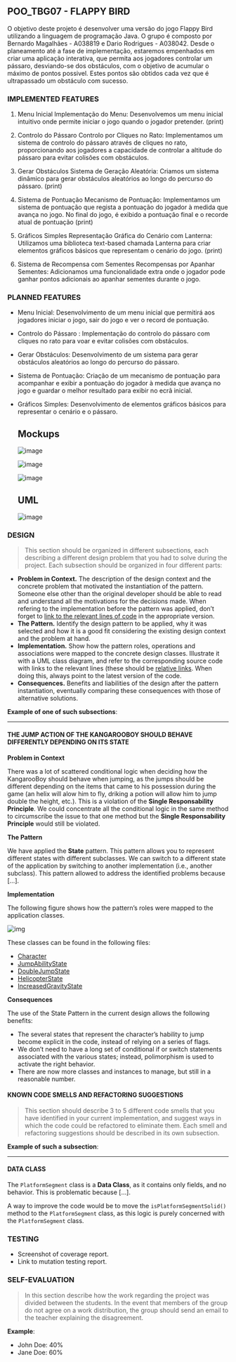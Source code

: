 ## POO_TBG07 - FLAPPY BIRD

O objetivo deste projeto é desenvolver uma versão do jogo Flappy Bird utilizando a linguagem de programação Java. O grupo é composto por Bernardo Magalhães - A038819 e Dario Rodrigues - A038042.
Desde o planeamento até a fase de implementação, estaremos empenhados em criar uma aplicação interativa, que permita aos jogadores controlar um pássaro, desviando-se dos obstáculos, com o objetivo de acumular o máximo de pontos possivel. Estes pontos são obtidos cada vez que é ultrapassado um obstáculo com sucesso.

### IMPLEMENTED FEATURES

1. Menu Inicial
Implementação do Menu: Desenvolvemos um menu inicial intuitivo onde permite iniciar o jogo quando o jogador pretender.
(print)

2. Controlo do Pássaro
Controlo por Cliques no Rato: Implementamos um sistema de controlo do pássaro através de cliques no rato, proporcionando aos jogadores a capacidade de controlar a altitude do pássaro para evitar colisões com obstáculos.

3. Gerar Obstáculos
Sistema de Geração Aleatória: Criamos um sistema dinâmico para gerar obstáculos aleatórios ao longo do percurso do pássaro.
(print)

4. Sistema de Pontuação
Mecanismo de Pontuação: Implementamos um sistema de pontuação que regista a pontuação do jogador à medida que avança no jogo. No final do jogo, é exibido a pontuação final e o recorde atual de pontuação
(print)

6. Gráficos Simples
Representação Gráfica do Cenário com Lanterna: Utilizamos uma biblioteca text-based chamada Lanterna para criar elementos gráficos básicos que representam o cenário do jogo.
(print)

7. Sistema de Recompensa com Sementes
Recompensas por Apanhar Sementes: Adicionamos uma funcionalidade extra onde o jogador pode ganhar pontos adicionais ao apanhar sementes durante o jogo.

### PLANNED FEATURES

- Menu Inicial: Desenvolvimento de um menu inicial que permitirá aos jogadores iniciar o jogo, sair do jogo e ver o record de pontuação.
- Controlo do Pássaro : Implementação do controlo do pássaro com cliques no rato para voar e evitar colisões com obstáculos.
- Gerar Obstáculos: Desenvolvimento de um sistema para gerar obstáculos aleatórios ao longo do percurso do pássaro.
- Sistema de Pontuação: Criação de um mecanismo de pontuação para acompanhar e exibir a pontuação do jogador à medida que avança no jogo e guardar o melhor resultado para exibir no ecrã inicial.
- Gráficos Simples: Desenvolvimento de elementos gráficos básicos para representar o cenário e o pássaro.

  ## Mockups
  ![image](https://github.com/DarioRodrigues17/tbg07/assets/133675148/0d941a14-ade9-475d-ae1f-963421bdacce)
  
  ![image](https://github.com/DarioRodrigues17/tbg07/assets/133675148/51fea070-fe70-48de-8bcf-57fe99209499)
  
  ![image](https://github.com/DarioRodrigues17/tbg07/assets/133675148/6a9e08b8-846d-4eb5-bfdd-502b3e389e9c)

  ## UML
  ![image](https://github.com/DarioRodrigues17/tbg07/blob/main/docs/img/UML.png?raw=true)

### DESIGN

> This section should be organized in different subsections, each describing a different design problem that you had to solve during the project. Each subsection should be organized in four different parts:

- **Problem in Context.** The description of the design context and the concrete problem that motivated the instantiation of the pattern. Someone else other than the original developer should be able to read and understand all the motivations for the decisions made. When refering to the implementation before the pattern was applied, don’t forget to [link to the relevant lines of code](https://help.github.com/en/articles/creating-a-permanent-link-to-a-code-snippet) in the appropriate version.
- **The Pattern.** Identify the design pattern to be applied, why it was selected and how it is a good fit considering the existing design context and the problem at hand.
- **Implementation.** Show how the pattern roles, operations and associations were mapped to the concrete design classes. Illustrate it with a UML class diagram, and refer to the corresponding source code with links to the relevant lines (these should be [relative links](https://help.github.com/en/articles/about-readmes#relative-links-and-image-paths-in-readme-files). When doing this, always point to the latest version of the code.
- **Consequences.** Benefits and liabilities of the design after the pattern instantiation, eventually comparing these consequences with those of alternative solutions.

**Example of one of such subsections**:

------

#### THE JUMP ACTION OF THE KANGAROOBOY SHOULD BEHAVE DIFFERENTLY DEPENDING ON ITS STATE

**Problem in Context**

There was a lot of scattered conditional logic when deciding how the KangarooBoy should behave when jumping, as the jumps should be different depending on the items that came to his possession during the game (an helix will alow him to fly, driking a potion will allow him to jump double the height, etc.). This is a violation of the **Single Responsability Principle**. We could concentrate all the conditional logic in the same method to circumscribe the issue to that one method but the **Single Responsability Principle** would still be violated.

**The Pattern**

We have applied the **State** pattern. This pattern allows you to represent different states with different subclasses. We can switch to a different state of the application by switching to another implementation (i.e., another subclass). This pattern allowed to address the identified problems because […].

**Implementation**

The following figure shows how the pattern’s roles were mapped to the application classes.

![img](https://www.fe.up.pt/~arestivo/page/img/examples/lpoo/state.svg)

These classes can be found in the following files:

- [Character](https://web.fe.up.pt/~arestivo/page/courses/2021/lpoo/template/src/main/java/Character.java)
- [JumpAbilityState](https://web.fe.up.pt/~arestivo/page/courses/2021/lpoo/template/src/main/java/JumpAbilityState.java)
- [DoubleJumpState](https://web.fe.up.pt/~arestivo/page/courses/2021/lpoo/template/src/main/java/DoubleJumpState.java)
- [HelicopterState](https://web.fe.up.pt/~arestivo/page/courses/2021/lpoo/template/src/main/java/HelicopterState.java)
- [IncreasedGravityState](https://web.fe.up.pt/~arestivo/page/courses/2021/lpoo/template/src/main/java/IncreasedGravityState.java)

**Consequences**

The use of the State Pattern in the current design allows the following benefits:

- The several states that represent the character’s hability to jump become explicit in the code, instead of relying on a series of flags.
- We don’t need to have a long set of conditional if or switch statements associated with the various states; instead, polimorphism is used to activate the right behavior.
- There are now more classes and instances to manage, but still in a reasonable number.

#### KNOWN CODE SMELLS AND REFACTORING SUGGESTIONS

> This section should describe 3 to 5 different code smells that you have identified in your current implementation, and suggest ways in which the code could be refactored to eliminate them. Each smell and refactoring suggestions should be described in its own subsection.

**Example of such a subsection**:

------

#### DATA CLASS

The `PlatformSegment` class is a **Data Class**, as it contains only fields, and no behavior. This is problematic because […].

A way to improve the code would be to move the `isPlatformSegmentSolid()` method to the `PlatformSegment` class, as this logic is purely concerned with the `PlatformSegment` class.

### TESTING

- Screenshot of coverage report.
- Link to mutation testing report.

### SELF-EVALUATION

> In this section describe how the work regarding the project was divided between the students. In the event that members of the group do not agree on a work distribution, the group should send an email to the teacher explaining the disagreement.

**Example**:

- John Doe: 40%
- Jane Doe: 60%
